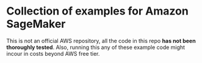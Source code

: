 # Collection of examples for Amazon SageMaker

This is not an official AWS repository, all the code in this repo **has not been thoroughly tested**.
Also, running this any of these example code might incour in costs beyond AWS free tier.